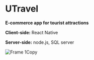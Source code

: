 # UTravel
**E-commerce app for tourist attractions**

**Client-side:** React Native

**Server-side:** node.js, SQL server



![Frame 1Copy](https://user-images.githubusercontent.com/59604062/181691355-53733389-62db-4f45-9670-82071b8ba825.jpg)
